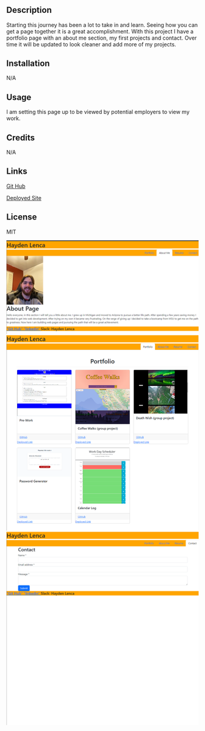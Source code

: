# <My Portfolio>

## Description

Starting this journey has been a lot to take in and learn. Seeing how you can get a page together it is a great accomplishment.
With this project I have a portfolio page with an about me section, my first projects and contact. Over time it will be updated to look cleaner and add more of my projects.

## Installation

N/A

## Usage

I am setting this page up to be viewed by potential employers to view my work.

## Credits

N/A

## Links

[Git Hub]()

[Deployed Site]()

## License
MIT

![About Page](./src/components/pages/images/Screenshot%20(24).png)
![Portfolio Page](./src/components/pages/images/Screenshot%20(25).png)
![Contact Page](./src/components/pages/images/Screenshot%20(26).png)